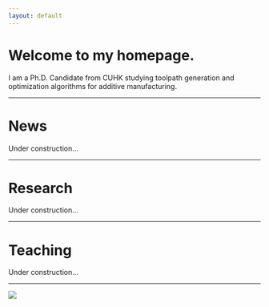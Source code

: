 ```yaml
---
layout: default
---
```


# **Welcome to my homepage.**

I am a Ph.D. Candidate from CUHK studying toolpath generation and optimization algorithms for additive manufacturing.  

---
# **News**
Under construction...

---
# **Research**
Under construction...

---
# **Teaching**
Under construction...




---
<a href="https://clustrmaps.com/site/1bpkm"  title="Visit tracker"><img src="//www.clustrmaps.com/map_v2.png?d=M43mMXEyo9n29UHnSDUT-wUosz1cCTbXBe7N_OuIqh0&cl=ffffff" /></a>

